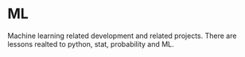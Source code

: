 # ML
Machine learning related development and related projects. There are lessons realted to python, stat, probability and ML.